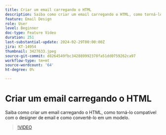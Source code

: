 ```yaml
---
title: Criar um email carregando o HTML
description: Saiba como criar um email carregando o HTML, como torná-lo compatível com o designer de email e como convertê-lo em um modelo.
feature: Email Design
role: User
level: Beginner
doc-type: Feature Video
duration: 251
last-substantial-update: 2024-02-29T00:00:00Z
jira: KT-14954
thumbnail: 3427633.jpeg
source-git-commit: d8264549fbc342889992378fa51dd0759262ca97
workflow-type: tm+mt
source-wordcount: '64'
ht-degree: 0%

---
```



# Criar um email carregando o HTML

Saiba como criar um email carregando o HTML, como torná-lo compatível com o designer de email e como convertê-lo em um modelo.

>[!VIDEO](https://video.tv.adobe.com/v/3427633/?learn=on)
